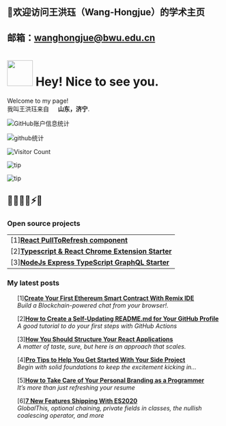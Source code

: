 ## 🎉欢迎访问王洪珏（Wang-Hongjue）的学术主页
## 邮箱：wanghongjue@bwu.edu.cn
<h1><img src="https://emojis.slackmojis.com/emojis/images/1531849430/4246/blob-sunglasses.gif?1531849430" width="60"/> Hey! Nice to see you.</h1>

<p>Welcome to my page! </br> 我叫王洪珏来自 <img src="https://p8.itc.cn/images01/20200622/e1b76367797440098383fdbeb64ae09d.jpeg" width="13"/> <b>山东，济宁</b>. </p>

![GitHub账户信息统计](https://github-stats.ubrong.com/api?username=wang448721577&show_icons=true) 


![github统计](https://stats.justsong.cn/api/github?username=wang448721577&lang=zh-CN)

![Visitor Count](https://profile-counter.glitch.me/{wang448721577}/count.svg)

![tip](https://badgen.net/badge/MATLAB/2023/orange?icon=MATLAB)

![tip](https://badgen.net/badge/python/3.1.6/green?icon=packagephobia)

💖🎉😄✨⚡🍵
------------


<h3>Open source projects</h3>
<table>
  <tbody>
    <tr>
      <td>[1]<a href="https://github.com/thmsgbrt/react-simple-pull-to-refresh"><b>React PullToRefresh component</b></a></td>
    </tr>
	  <tr>
      <td>[2]<a href="https://github.com/thmsgbrt/Chrome-Extension-with-React-and-Typescript-Starter-Pack"><b>Typescript & React Chrome Extension Starter</b></a></td>
    </tr>
    <tr>
      <td>[3]<a href="https://github.com/thmsgbrt/nodejs-typescript-express-apollo-graphql-starter"><b>NodeJs Express TypeScript GraphQL Starter</b></a></td>
    </tr>
  </tbody>
</table>
<h3>My latest posts</h3>
<ul>
[1]<a href="https://medium.com/better-programming/create-your-first-ethereum-smart-contract-with-remix-ide-667e46e81901"><b>Create Your First Ethereum Smart Contract With Remix IDE</b></a><br/><i>Build a Blockchain-powered chat from your browser!.</i>
	
[2]<a href="https://medium.com/@th.guibert/how-to-create-a-self-updating-readme-md-for-your-github-profile-f8b05744ca91"><b>How to Create a Self-Updating README.md for Your GitHub Profile</b></a><br/><i>A good tutorial to do your first steps with GitHub Actions</i>
	
[3]<a href="https://medium.com/better-programming/how-you-should-structure-your-react-applications-e7dd32375a98"><b>How You Should Structure Your React Applications</b></a><br/><i>A matter of taste, sure, but here is an approach that scales.</i>
	
[4]<a href="https://medium.com/better-programming/pro-tips-to-help-you-get-started-with-your-side-project-15d01b76e0d8"><b>Pro Tips to Help You Get Started With Your Side Project</b></a><br/><i>Begin with solid foundations to keep the excitement kicking in...</i>
	
[5]<a href="https://medium.com/better-programming/how-to-take-care-of-your-personal-branding-as-a-programmer-2d3aeba56cb9"><b>How to Take Care of Your Personal Branding as a Programmer</b></a><br/><i>It’s more than just refreshing your resume</i>
	
[6]<a href="https://medium.com/better-programming/8-new-features-shipping-with-es2020-7a2721f710fb"><b>7 New Features Shipping With ES2020</b></a><br/><i>GlobalThis, optional chaining, private fields in classes, the nullish coalescing operator, and more</i>
</ul>



